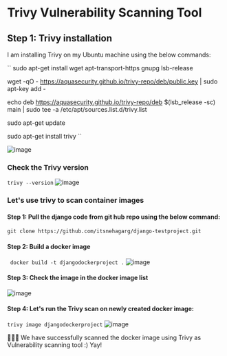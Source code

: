 # Trivy Vulnerability Scanning Tool


## Step 1: Trivy installation
I am installing Trivy on my Ubuntu machine using the below commands:

`` 
sudo apt-get install wget apt-transport-https gnupg lsb-release

wget -qO - https://aquasecurity.github.io/trivy-repo/deb/public.key | sudo apt-key add -

echo deb https://aquasecurity.github.io/trivy-repo/deb $(lsb_release -sc) main | sudo tee -a /etc/apt/sources.list.d/trivy.list

sudo apt-get update

sudo apt-get install trivy
``

![image](https://github.com/itsnehagarg/CICDPipeline/assets/20385826/8e2c577b-8299-4e08-8707-b9972245af37)

### Check the Trivy version

`` trivy --version
``
![image](https://github.com/itsnehagarg/CICDPipeline/assets/20385826/d535a406-90ea-4d15-a0a0-f1fa29f6652f)

### Let's use trivy to scan container images

#### Step 1: Pull the django code from git hub repo using the below command:

`` git clone https://github.com/itsnehagarg/django-testproject.git 
``

#### Step 2: Build a docker image
`` 
docker build -t djangodockerproject .
``
![image](https://github.com/itsnehagarg/CICDPipeline/assets/20385826/eaf722cd-c112-4f01-8ebd-dc1fea2f1b8c)

#### Step 3: Check the image in the docker image list

![image](https://github.com/itsnehagarg/CICDPipeline/assets/20385826/5159cfe7-0b2a-4aa4-b871-931604279230)

#### Step 4: Let's run the Trivy scan on newly created docker image:
``
trivy image djangodockerproject
``
![image](https://github.com/itsnehagarg/CICDPipeline/assets/20385826/6053c8d2-60bc-4952-b8d3-0e336099faba)

🎈🎉🎉 We have successfully scanned the docker image using Trivy as Vulnerability scanning tool :) Yay! 







